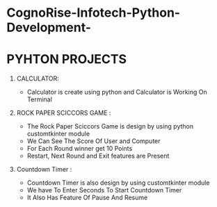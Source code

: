 # CognoRise-Infotech-Python-Development-

# PYHTON PROJECTS 

1) CALCULATOR:
   * Calculator is create using python and Calculator is Working On Terminal
  
2) ROCK PAPER SCICCORS GAME :
   * The Rock Paper Sciccors Game is design by using python customtkinter module
   * We Can See The Score Of User and Computer
   * For Each Round winner get 10 Points
   * Restart, Next Round and Exit features are Present
      
3) Countdown Timer :
   * Countdown Timer is also design by using customtkinter module
   * We have To Enter Seconds To Start Countdown Timer
   * It Also Has Feature Of Pause And Resume 
